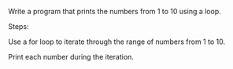 Write a program that prints the numbers from 1 to 10 using a loop.

Steps:

Use a for loop to iterate through the range of numbers from 1 to 10.

Print each number during the iteration.
